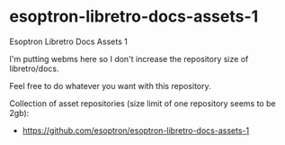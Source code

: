 # esoptron-libretro-docs-assets-1
Esoptron Libretro Docs Assets 1

I'm putting webms here so I don't increase the repository size of libretro/docs.

Feel free to do whatever you want with this repository.

Collection of asset repositories (size limit of one repository seems to be 2gb): 

* https://github.com/esoptron/esoptron-libretro-docs-assets-1
